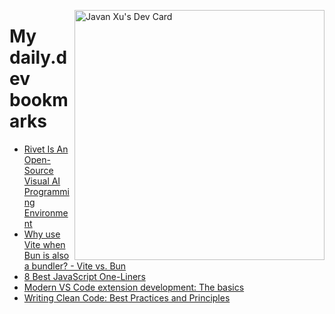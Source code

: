 
<a href="https://app.daily.dev/JavanXU"><img align="right" src="https://api.daily.dev/devcards/e45a150971844cd6959a94bb94e861ea.png?r=quw" width="400" alt="Javan Xu's Dev Card"/></a>

# My daily.dev bookmarks
<!-- daily.dev BOOKMARKS:START -->
- [Rivet Is An Open-Source Visual AI Programming Environment](https://app.daily.dev/posts/oqxZLGqxo?utm_source=rss&utm_medium=bookmarks&utm_campaign=6ueXw3FRNQzpNtewCDbI6)
- [Why use Vite when Bun is also a bundler? - Vite vs. Bun](https://app.daily.dev/posts/8Bch3EJeN?utm_source=rss&utm_medium=bookmarks&utm_campaign=6ueXw3FRNQzpNtewCDbI6)
- [8 Best JavaScript One-Liners](https://app.daily.dev/posts/tmWpkpyln?utm_source=rss&utm_medium=bookmarks&utm_campaign=6ueXw3FRNQzpNtewCDbI6)
- [Modern VS Code extension development: The basics](https://app.daily.dev/posts/BnNUZ26tB?utm_source=rss&utm_medium=bookmarks&utm_campaign=6ueXw3FRNQzpNtewCDbI6)
- [Writing Clean Code: Best Practices and Principles](https://app.daily.dev/posts/2IYKukJHq?utm_source=rss&utm_medium=bookmarks&utm_campaign=6ueXw3FRNQzpNtewCDbI6)
<!-- daily.dev BOOKMARKS:END -->

